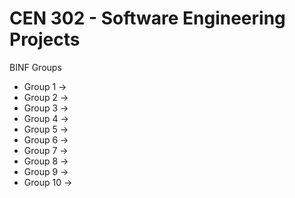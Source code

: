 <h1>CEN 302 - Software Engineering Projects</h1>

BINF Groups
<ul>
<li>Group 1 -> </li>
<li>Group 2 -> </li>
<li>Group 3 -> </li>
<li>Group 4 -> </li>
<li>Group 5 -> </li>
<li>Group 6 ->  </li>
<li>Group 7 -> </li>
<li>Group 8 -> </li> 
<li>Group 9 -> </li>
<li>Group 10 -> </li>
</ul>
